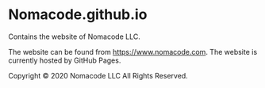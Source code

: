 # Nomacode.github.io
Contains the website of Nomacode LLC.

The website can be found from https://www.nomacode.com. The website is currently hosted by GitHub Pages.

Copyright © 2020 Nomacode LLC All Rights Reserved.
